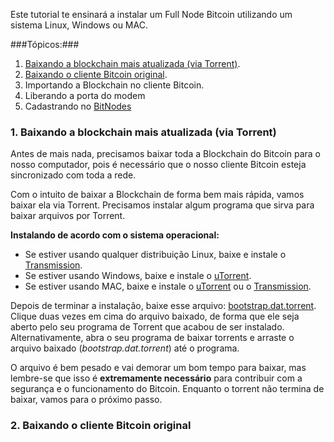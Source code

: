 Este tutorial te ensinará a instalar um Full Node Bitcoin utilizando um sistema Linux, Windows ou MAC. 

###Tópicos:###

1. [Baixando a blockchain mais atualizada (via Torrent)](#topic-1).
2. [Baixando o cliente Bitcoin original](#topic-2).
3. Importando a Blockchain no cliente Bitcoin.
4. Liberando a porta do modem
5. Cadastrando no [BitNodes](https://getaddr.bitnodes.io/)

### <a name="topic-1"></a> 1. Baixando a blockchain mais atualizada (via Torrent) ###

Antes de mais nada, precisamos baixar toda a Blockchain do Bitcoin para o nosso computador, pois é necessário que o nosso cliente Bitcoin esteja sincronizado com toda a rede.  

Com o intuito de baixar a Blockchain de forma bem mais rápida, vamos baixar ela via Torrent. Precisamos instalar algum programa que sirva para baixar arquivos por Torrent. 


**Instalando de acordo com o sistema operacional:**
- Se estiver usando qualquer distribuição Linux, baixe e instale o [Transmission](http://www.transmissionbt.com/download/).
- Se estiver usando Windows, baixe e instale o [uTorrent](http://www.utorrent.com/).
- Se estiver usando MAC, baixe e instale o [uTorrent](http://www.utorrent.com/) ou o [Transmission](http://www.transmissionbt.com/download/).

Depois de terminar a instalação, baixe esse arquivo: [bootstrap.dat.torrent](https://bitcoin.org/bin/blockchain/bootstrap.dat.torrent). Clique duas vezes em cima do arquivo baixado, de forma que ele seja aberto pelo seu programa de Torrent que acabou de ser instalado. Alternativamente, abra o seu programa de baixar torrents e arraste o arquivo baixado (*bootstrap.dat.torrent*) até o programa.

O arquivo é bem pesado e vai demorar um bom tempo para baixar, mas lembre-se que isso é **extremamente necessário** para contribuir com a segurança e o funcionamento do Bitcoin. Enquanto o torrent não termina de baixar, vamos para o próximo passo.

### <a name="topic-2"></a> 2. Baixando o cliente Bitcoin original ###
